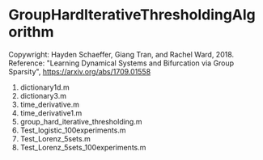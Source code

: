 # GroupHardIterativeThresholdingAlgorithm
Copywright: Hayden Schaeffer, Giang Tran, and Rachel Ward, 2018.
Reference: "Learning Dynamical Systems and Bifurcation via Group Sparsity", https://arxiv.org/abs/1709.01558

1. dictionary1d.m
2. dictionary3.m
3. time_derivative.m
4. time_derivative1.m
5. group_hard_iterative_thresholding.m
6. Test_logistic_100experiments.m
7. Test_Lorenz_5sets.m
8. Test_Lorenz_5sets_100experiments.m
      
